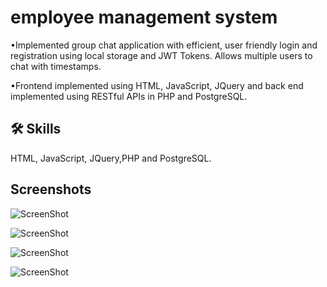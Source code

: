 # employee management system

•Implemented group chat application with efficient, user friendly login and registration using local
storage and JWT Tokens. Allows multiple users to chat with timestamps.

•Frontend implemented using HTML, JavaScript, JQuery and back end implemented using RESTful
APIs in PHP and PostgreSQL.

## 🛠 Skills

HTML, JavaScript, JQuery,PHP and PostgreSQL.

## Screenshots

![ScreenShot](https://raw.github.com/sujithgunti/Group-Chat-Application/main/screenshot/1.png)

![ScreenShot](https://raw.github.com/sujithgunti/Group-Chat-Application/main/screenshot/2.png)

![ScreenShot](https://raw.github.com/sujithgunti/Group-Chat-Application/main/screenshot/3.png)

![ScreenShot](https://raw.github.com/sujithgunti/Group-Chat-Application/main/screenshot/4.png)
